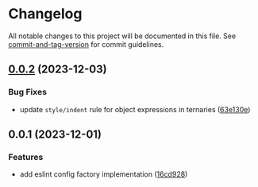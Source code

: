 # Changelog

All notable changes to this project will be documented in this file. See [commit-and-tag-version](https://github.com/absolute-version/commit-and-tag-version) for commit guidelines.

## [0.0.2](https://github.com/alexanderwende/eslint-config/compare/v0.0.1...v0.0.2) (2023-12-03)


### Bug Fixes

* update `style/indent` rule for object expressions in ternaries ([63e130e](https://github.com/alexanderwende/eslint-config/commit/63e130e91b6f7f982ffe7e376da6b53febbdb476))

## 0.0.1 (2023-12-01)


### Features

* add eslint config factory implementation ([16cd928](https://github.com/alexanderwende/eslint-config/commit/16cd928146f50f0c9197b2c7ef49497066ac5239))
